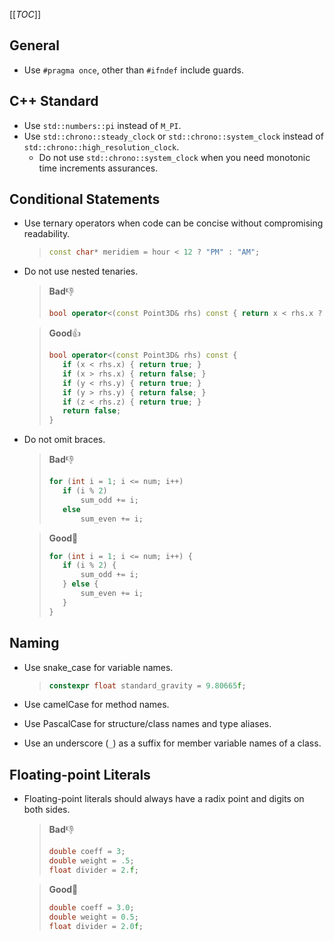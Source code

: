 [[_TOC_]]

## General
- Use `#pragma once`, other than `#ifndef` include guards.

## C++ Standard
- Use `std::numbers::pi` instead of `M_PI`.
- Use `std::chrono::steady_clock` or `std::chrono::system_clock` instead of `std::chrono::high_resolution_clock`.
  - Do not use `std::chrono::system_clock` when you need monotonic time increments assurances.

## Conditional Statements
- Use ternary operators when code can be concise without compromising readability.

  >```c++
  >const char* meridiem = hour < 12 ? "PM" : "AM";
  >```

- Do not use nested tenaries.

  >**Bad**👎
  >```c++
  >bool operator<(const Point3D& rhs) const { return x < rhs.x ? true : (x == rhs.x ? (y < rhs.y ? true : (y == rhs.y ? z < rhs.z : false)) : false); }
  >```

  >**Good**👍
  >```c++
  >bool operator<(const Point3D& rhs) const {
  >    if (x < rhs.x) { return true; }
  >    if (x > rhs.x) { return false; }
  >    if (y < rhs.y) { return true; }
  >    if (y > rhs.y) { return false; }
  >    if (z < rhs.z) { return true; }
  >    return false;
  >}
  >```

- Do not omit braces.

  >**Bad**👎
  >```c++
  >for (int i = 1; i <= num; i++)
  >    if (i % 2)
  >        sum_odd += i;
  >    else
  >        sum_even += i;
  >```

  >**Good**👏
  >```c++
  >for (int i = 1; i <= num; i++) {
  >    if (i % 2) {
  >        sum_odd += i;
  >    } else {
  >        sum_even += i;
  >    }
  >}
  >```

## Naming
- Use snake_case for variable names.
  >```c++
  >constexpr float standard_gravity = 9.80665f;

- Use camelCase for method names.
- Use PascalCase for structure/class names and type aliases.
- Use an underscore (`_`) as a suffix for member variable names of a class.

## Floating-point Literals

- Floating-point literals should always have a radix point and digits on both sides.

  >**Bad**👎
  >```c++
  >double coeff = 3;
  >double weight = .5;
  >float divider = 2.f;
  >```

  >**Good**👏
  >```c++
  >double coeff = 3.0;
  >double weight = 0.5;
  >float divider = 2.0f;
  >```


